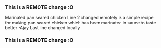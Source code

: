 ### This is a REMOTE change :O
Marinated pan seared chicken
Line 2 changed remotely
is a simple recipe for making pan seared chicken which has been marinated in sauce to taste better
-Ajay
Last line changed locally
### This is a REMOTE change :O
